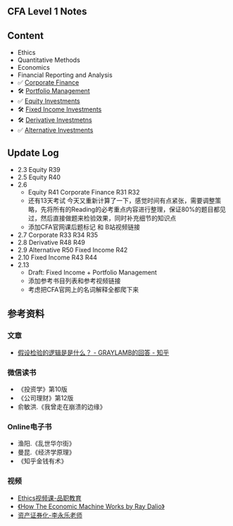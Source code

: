 ## CFA Level 1 Notes

## Content
* Ethics
* Quantitative Methods
* Economics
* Financial Reporting and Analysis
* :white_check_mark: [Corporate Finance](https://github.com/auguskong/CFA-Notes/tree/master/Corporate-Finance)
* :hammer_and_wrench: [Portfolio Management](https://github.com/auguskong/CFA-Notes/tree/master/Portfolio-Management)
* :white_check_mark: [Equity Investments](https://github.com/auguskong/CFA-Notes/tree/master/Equity)
* :hammer_and_wrench: [Fixed Income Investments](https://github.com/auguskong/CFA-Notes/tree/master/Fixed-Income)
* :hammer_and_wrench: [Derivative Investmetns](https://github.com/auguskong/CFA-Notes/tree/master/Derivative)
* :white_check_mark: [Alternative Investments](https://github.com/auguskong/CFA-Notes/tree/master/Alternative)

## Update Log
* 2.3 Equity R39
* 2.5 Equity R40
* 2.6 
  * Equity R41 Corporate Finance R31 R32 
  * 还有13天考试 今天又重新计算了一下，感觉时间有点紧张，需要调整策略，先将所有的Reading的必考重点内容进行整理，保证80%的题目都见过，然后直接做题来检验效果，同时补充细节的知识点
  * 添加CFA官网课后题标记 和 B站视频链接
* 2.7 Corporate R33 R34 R35
* 2.8 Derivative R48 R49 
* 2.9 Alternative R50 Fixed Income R42
* 2.10 Fixed Income R43 R44
* 2.13 
  * Draft: Fixed Income + Portfolio Management 
  * 添加参考书目列表和参考视频链接 
  * 考虑把CFA官网上的名词解释全都爬下来


## 参考资料

### 文章
* [假设检验的逻辑是是什么？ - GRAYLAMB的回答 - 知乎](https://www.zhihu.com/question/20254932/answer/459073864)

### 微信读书
* 《投资学》第10版
* 《公司理财》第12版 
* 俞敏洪.《我曾走在崩溃的边缘》

### Online电子书
* 渔阳.《乱世华尔街》
* 曼昆.《经济学原理》
* 《知乎金钱有术》

### 视频
* [Ethics视频课-品职教育](https://www.bilibili.com/video/BV19v411x7JH?p=1)
* [《How The Economic Machine Works by Ray Dalio》](https://www.youtube.com/watch?v=PHe0bXAIuk0&ab_channel=PrinciplesbyRayDalio)
* [资产证券化-李永乐老师](https://www.youtube.com/watch?v=JhSKLEkrV0c)
